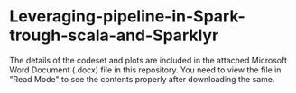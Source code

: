 # Leveraging-pipeline-in-Spark-trough-scala-and-Sparklyr

The details of the codeset and plots are included in the attached Microsoft Word Document (.docx) file in this repository. 
You need to view the file in "Read Mode" to see the contents properly after downloading the same.
